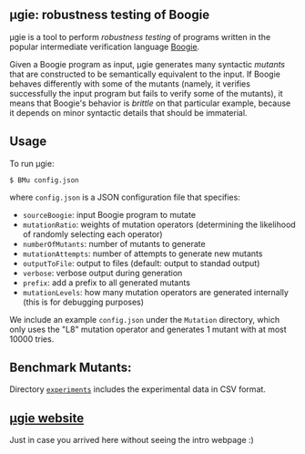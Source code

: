 ## μgie: robustness testing of Boogie
μgie is a tool to perform _robustness testing_ of programs written in the popular intermediate verification language [Boogie](https://github.com/boogie-org/boogie).

Given a Boogie program as input, μgie generates many syntactic *mutants* that are constructed to be semantically equivalent to the input.
If Boogie behaves differently with some of the mutants (namely, it verifies successfully the input program but fails to verify some of the mutants), it means that Boogie's behavior is *brittle* on that particular example, because it depends on minor syntactic details that should be immaterial.

## Usage

To run μgie:
```shell
$ BMu config.json
```
where `config.json` is a JSON configuration file that specifies:
  * `sourceBoogie`: input Boogie program to mutate
  * `mutationRatio`: weights of mutation operators (determining the likelihood of randomly selecting each operator)
  * `numberOfMutants`: number of mutants to generate
  * `mutationAttempts`: number of attempts to generate new mutants
  * `outputToFile`: output to files (default: output to standad output)
  * `verbose`: verbose output during generation
  * `prefix`: add a prefix to all generated mutants
  * `mutationLevels`: how many mutation operators are generated internally (this is for debugging purposes)
  
We include an example `config.json` under the `Mutation` directory, which only uses the "L8" mutation operator and generates 1 mutant with at most 10000 tries.

## Benchmark Mutants: 
Directory [`experiments`](experiments/) includes the experimental data in CSV format.
 
## [μgie website](http://emptylambda.github.io/mu-gie/)
Just in case you arrived here without seeing the intro webpage :) 
